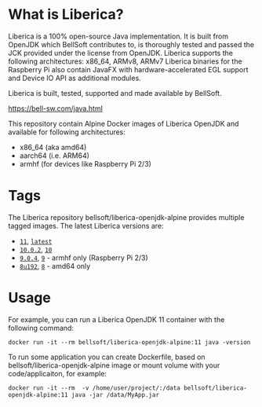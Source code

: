 # What is Liberica?

Liberica is a 100% open-source Java implementation.
It is built from OpenJDK which BellSoft contributes to, is thoroughly
tested and passed the JCK provided under the license from OpenJDK.
Liberica supports the following architectures: x86_64, ARMv8, ARMv7
Liberica binaries for the Raspberry Pi also contain JavaFX with hardware-accelerated EGL support and Device IO API as additional modules.

Liberica is built, tested, supported and made available by BellSoft.

https://bell-sw.com/java.html

This repository contain Alpine Docker images of Liberica OpenJDK and available for following architectures:
* x86_64 (aka amd64)
* aarch64 (i.e. ARM64)
* armhf (for devices like Raspberry Pi 2/3)

# Tags

The Liberica repository bellsoft/liberica-openjdk-alpine provides multiple tagged images. The latest Liberica versions are:

* [`11`](https://github.com/bell-sw/Liberica/blob/master/docker/repos/liberica-openjdk-alpine/11/Dockerfile), [`latest`](https://github.com/bell-sw/Liberica/blob/master/docker/repos/liberica-openjdk-alpine/11/Dockerfile)
* [`10.0.2`](https://github.com/bell-sw/Liberica/blob/master/docker/repos/liberica-openjdk-alpine/10.0.2/Dockerfile), [`10`](https://github.com/bell-sw/Liberica/blob/master/docker/repos/liberica-openjdk-alpine/10.0.2/Dockerfile)
* [`9.0.4`](https://github.com/bell-sw/Liberica/blob/master/docker/repos/liberica-openjdk-alpine/9.0.4/Dockerfile), [`9`](https://github.com/bell-sw/Liberica/blob/master/docker/repos/liberica-openjdk-alpine/9.0.4/Dockerfile) - armhf only (Raspberry Pi 2/3)
* [`8u192`](https://github.com/bell-sw/Liberica/blob/master/docker/repos/liberica-openjdk-alpine/8u192/Dockerfile), [`8`](https://github.com/bell-sw/Liberica/blob/master/docker/repos/liberica-openjdk-alpine/8/Dockerfile) - amd64 only

# Usage

For example, you can run a Liberica OpenJDK 11 container with the following command:

 `docker run -it --rm bellsoft/liberica-openjdk-alpine:11 java -version`

To run some application you can create Dockerfile, based on bellsoft/liberica-openjdk-alpine image or mount volume with your code/applicaiton, for example:

 `docker run -it --rm  -v /home/user/project/:/data bellsoft/liberica-openjdk-alpine:11 java -jar /data/MyApp.jar`

